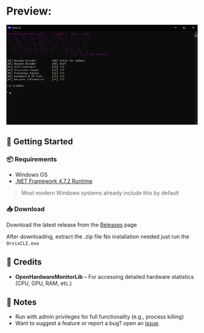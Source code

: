 # Preview:
![Screenshot](./images/screenshot.png)

## 🚀 Getting Started

### 📦 Requirements
- Windows OS
- [.NET Framework 4.7.2 Runtime](https://dotnet.microsoft.com/en-us/download/dotnet-framework/net472)

> Most modern Windows systems already include this by default

### 📥 Download
Download the latest release from the [Releases](https://github.com/mahmoodnotfound/OrvixCLI/releases) page

After downloading, extract the .zip file
No installation needed just run the `OrvixCLI.exe`


## 🙏 Credits

- **OpenHardwareMonitorLib** – For accessing detailed hardware statistics (CPU, GPU, RAM, etc.)


## 💬 Notes

- Run with admin privileges for full functionality (e.g., process killing)
- Want to suggest a feature or report a bug? open an [issue](https://github.com/mahmoodnotfound/OrvixCLI/issues).
